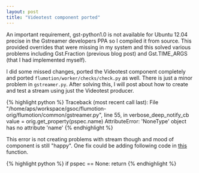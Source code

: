 ```yaml
---
layout: post
title: "Videotest component ported"
---
```


An important requirement, gst-python1.0 is not available for Ubuntu 12.04 precise in the Gstreamer developers PPA so I compiled it from source. This provided overrides that were missing in my system and this solved various problems including Gst.Fraction (previous blog post) and Gst.TIME_ARGS (that I had implemented myself).

I did some missed changes, ported the Videotest component completely and ported `flumotion/worker/checks/check.py` as well. There is just a minor problem in `gstreamer.py`. After solving this, I will post about how to create and test a stream using just the Videotest producer.

{% highlight python %}
Traceback (most recent call last):
  File "/home/aps/workspace/gsoc/flumotion-orig/flumotion/common/gstreamer.py", line 55, in verbose_deep_notify_cb
    value = orig.get_property(pspec.name)
AttributeError: 'NoneType' object has no attribute 'name'
{% endhighlight %}

This error is not creating problems with stream though and mood of component is still "happy". One fix could be adding following code in [this] function.

{% highlight python %}
if pspec == None:
    return
{% endhighlight %}

[this]: https://github.com/aps-sids/flumotion-orig/blob/porting-to-gst1.0/flumotion/common/gstreamer.py#L49
